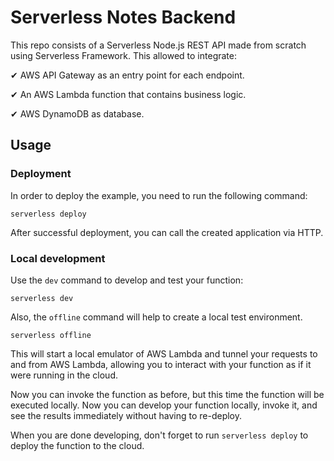 <!--
title: 'AWS Simple HTTP Endpoint example in NodeJS'
description: 'This template demonstrates how to make a simple HTTP API with Node.js running on AWS Lambda and API Gateway using the Serverless Framework.'
layout: Doc
framework: v4
platform: AWS
language: nodeJS
authorLink: 'https://github.com/serverless'
authorName: 'Serverless, Inc.'
authorAvatar: 'https://avatars1.githubusercontent.com/u/13742415?s=200&v=4'
-->

# Serverless Notes Backend

This repo consists of a Serverless Node.js REST API made from scratch using Serverless Framework. This allowed to integrate:

✔ AWS API Gateway as an entry point for each endpoint.

✔ An AWS Lambda function that contains business logic.

✔ AWS DynamoDB as database.

## Usage

### Deployment

In order to deploy the example, you need to run the following command:

```
serverless deploy
```

After successful deployment, you can call the created application via HTTP.

### Local development

Use the `dev` command to develop and test your function:

```
serverless dev
```

Also, the `offline` command will help to create a local test environment.

```
serverless offline
```

This will start a local emulator of AWS Lambda and tunnel your requests to and from AWS Lambda, allowing you to interact with your function as if it were running in the cloud.

Now you can invoke the function as before, but this time the function will be executed locally. Now you can develop your function locally, invoke it, and see the results immediately without having to re-deploy.

When you are done developing, don't forget to run `serverless deploy` to deploy the function to the cloud.
